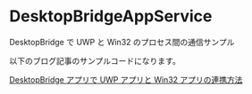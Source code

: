 # DesktopBridgeAppService

DesktopBridge で UWP と Win32 のプロセス間の通信サンプル

以下のブログ記事のサンプルコードになります。

[DesktopBridge アプリで UWP アプリと Win32 アプリの連携方法](http://blog.okazuki.jp/entry/2018/02/10/174735)
